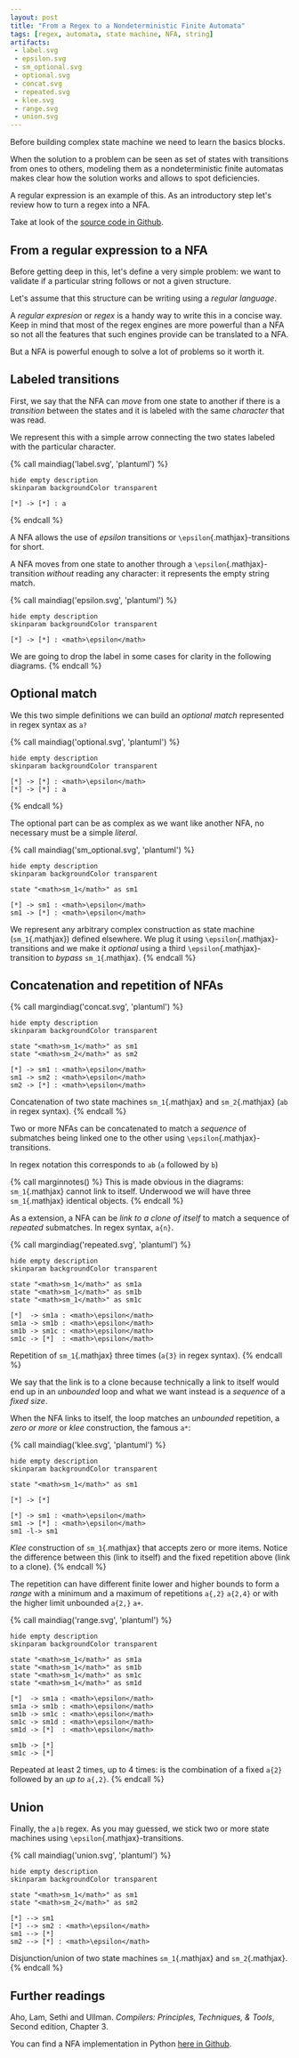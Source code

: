 ```yaml
---
layout: post
title: "From a Regex to a Nondeterministic Finite Automata"
tags: [regex, automata, state machine, NFA, string]
artifacts:
 - label.svg
 - epsilon.svg
 - sm_optional.svg
 - optional.svg
 - concat.svg
 - repeated.svg
 - klee.svg
 - range.svg
 - union.svg
---
```


Before building complex state machine we need to learn the basics blocks.

When the solution to a problem can be seen as set of states with
transitions from ones to others, modeling them as a nondeterministic
finite automatas makes clear how the solution works and allows to spot
deficiencies.

A regular expression is an example of this. As an introductory step
let's review how to turn a regex into a NFA.

Take at look of the [source code in Github](https://github.com/eldipa/nfa).
<!--more-->

## From a regular expression to a NFA

Before getting deep in this, let's define a very simple problem: we
want to validate if a particular string follows or not a given structure.

Let's assume that this structure can be writing using a
*regular language*.

A *regular expresion* or *regex* is a handy way to write this in a concise
way. Keep in mind that most of the regex engines are more powerful than
a NFA so not all the features that such engines provide can be translated
to a NFA.

But a NFA is powerful enough to solve a lot of problems so it worth it.

## Labeled transitions

First, we say that the NFA can *move* from one state to another
if there is a *transition* between the states and it is labeled
with the same *character* that was read.

We represent this with a simple arrow connecting the two states
labeled with the particular character.

{% call maindiag('label.svg', 'plantuml') %}
```plantuml
hide empty description
skinparam backgroundColor transparent

[*] -> [*] : a
```
{% endcall %}

A NFA allows the use of *epsilon* transitions or `\epsilon`{.mathjax}-transitions
for short.

A NFA moves from one state to another through a `\epsilon`{.mathjax}-transition
*without* reading any character: it represents the empty string match.

{% call maindiag('epsilon.svg', 'plantuml') %}
```plantuml
hide empty description
skinparam backgroundColor transparent

[*] -> [*] : <math>\epsilon</math>
```
We are going to drop the label in some cases for clarity
in the following diagrams.
{% endcall %}

## Optional match

We this two simple definitions we can build an *optional match* represented
in regex syntax as ``a?``

{% call maindiag('optional.svg', 'plantuml') %}
```plantuml
hide empty description
skinparam backgroundColor transparent

[*] -> [*] : <math>\epsilon</math>
[*] -> [*] : a
```
{% endcall %}

The optional part can be as complex as we want like another NFA, no necessary must
be a simple *literal*.

{% call maindiag('sm_optional.svg', 'plantuml') %}
```plantuml
hide empty description
skinparam backgroundColor transparent

state "<math>sm_1</math>" as sm1

[*] -> sm1 : <math>\epsilon</math>
sm1 -> [*] : <math>\epsilon</math>
```
We represent any arbitrary complex construction as state
machine (`sm_1`{.mathjax}) defined elsewhere.
We plug it using `\epsilon`{.mathjax}-transitions and we make it
*optional* using a third `\epsilon`{.mathjax}-transition
to *bypass* `sm_1`{.mathjax}.
{% endcall %}

## Concatenation and repetition of NFAs

{% call margindiag('concat.svg', 'plantuml') %}
```plantuml
hide empty description
skinparam backgroundColor transparent

state "<math>sm_1</math>" as sm1
state "<math>sm_2</math>" as sm2

[*] -> sm1 : <math>\epsilon</math>
sm1 -> sm2 : <math>\epsilon</math>
sm2 -> [*] : <math>\epsilon</math>
```
Concatenation of two state machines `sm_1`{.mathjax} and
`sm_2`{.mathjax} (``ab`` in regex syntax).
{% endcall %}



Two or more NFAs can be concatenated to match a *sequence* of submatches
being linked one to the other using `\epsilon`{.mathjax}-transitions.

In regex notation this corresponds to ``ab`` (``a`` followed by ``b``)

{% call marginnotes() %}
This
is made obvious in the diagrams:
`sm_1`{.mathjax} cannot link to itself.
Underwood we will have three `sm_1`{.mathjax} identical objects.
{% endcall %}

As a extension, a NFA can be *link to a clone of itself*
to match a sequence of *repeated* submatches. In regex syntax, ``a{n}``.

{% call margindiag('repeated.svg', 'plantuml') %}
```plantuml
hide empty description
skinparam backgroundColor transparent

state "<math>sm_1</math>" as sm1a
state "<math>sm_1</math>" as sm1b
state "<math>sm_1</math>" as sm1c

[*]  -> sm1a : <math>\epsilon</math>
sm1a -> sm1b : <math>\epsilon</math>
sm1b -> sm1c : <math>\epsilon</math>
sm1c -> [*]  : <math>\epsilon</math>
```
Repetition of `sm_1`{.mathjax} three times  (``a{3}`` in regex syntax).
{% endcall %}

We say that the link is to a clone because technically a link to itself would
end up in an *unbounded* loop and what we want instead is a *sequence* of
a *fixed size*.

When the NFA links to itself, the loop matches an *unbounded* repetition,
a *zero or more* or *klee* construction, the famous ``a*``:

{% call maindiag('klee.svg', 'plantuml') %}
```plantuml
hide empty description
skinparam backgroundColor transparent

state "<math>sm_1</math>" as sm1

[*] -> [*]

[*] -> sm1 : <math>\epsilon</math>
sm1 -> [*] : <math>\epsilon</math>
sm1 -l-> sm1
```
*Klee* construction of `sm_1`{.mathjax} that accepts zero or more items.
Notice the difference between this (link to itself) and the
fixed repetition above (link to a clone).
{% endcall %}


The repetition can have different finite lower and higher bounds to form
a *range* with a minimum and a maximum of repetitions ``a{,2}`` ``a{2,4}``
or with the higher limit unbounded ``a{2,}`` ``a+``.


{% call maindiag('range.svg', 'plantuml') %}
```plantuml
hide empty description
skinparam backgroundColor transparent

state "<math>sm_1</math>" as sm1a
state "<math>sm_1</math>" as sm1b
state "<math>sm_1</math>" as sm1c
state "<math>sm_1</math>" as sm1d

[*]  -> sm1a : <math>\epsilon</math>
sm1a -> sm1b : <math>\epsilon</math>
sm1b -> sm1c : <math>\epsilon</math>
sm1c -> sm1d : <math>\epsilon</math>
sm1d -> [*]  : <math>\epsilon</math>

sm1b -> [*]
sm1c -> [*]
```
Repeated at least 2 times, up to 4 times: is the combination of a
fixed ``a{2}`` followed by an *up to* ``a{,2}``.
{% endcall %}


## Union

Finally, the ``a|b`` regex. As you may guessed, we stick two or
more state machines using `\epsilon`{.mathjax}-transitions.

{% call maindiag('union.svg', 'plantuml') %}
```plantuml
hide empty description
skinparam backgroundColor transparent

state "<math>sm_1</math>" as sm1
state "<math>sm_2</math>" as sm2

[*] --> sm1
[*] --> sm2 : <math>\epsilon</math>
sm1 --> [*]
sm2 --> [*] : <math>\epsilon</math>
```
Disjunction/union of two state machines `sm_1`{.mathjax} and `sm_2`{.mathjax}.
{% endcall %}

## Further readings

Aho, Lam, Sethi and Ullman. *Compilers: Principles, Techniques, & Tools*, Second edition, Chapter 3.

You can find a NFA implementation in Python [here in Github](https://github.com/eldipa/nfa).
